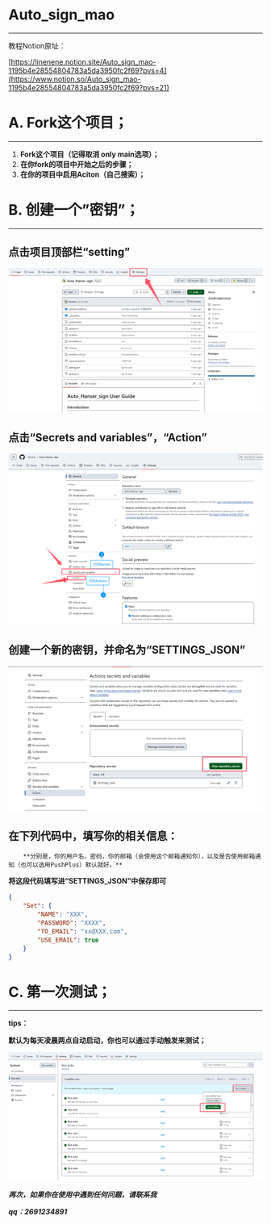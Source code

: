 # Auto_sign_mao

---

教程Notion原址：

[https://linenene.notion.site/Auto_sign_mao-1195b4e28554804783a5da3950fc2f69?pvs=4](https://www.notion.so/Auto_sign_mao-1195b4e28554804783a5da3950fc2f69?pvs=21)

# A. Fork这个项目；

---

1. **Fork这个项目（记得取消 only main选项）；**
2. **在你fork的项目中开始之后的步骤；**
3. **在你的项目中启用Aciton（自己搜索）；**

# B. 创建一个”密钥”；

---

## **点击项目顶部栏“setting”**

![image.png](image.png)

## **点击“Secrets and variables”，“Action”**

![image.png](image%201.png)

## **创建一个新的密钥，并命名为“SETTINGS_JSON”**

![image.png](image%202.png)

## **在下列代码中，填写你的相关信息：**

        **分别是，你的用户名，密码，你的邮箱（会使用这个邮箱通知你），以及是否使用邮箱通知（也可以选用PushPlus）默认就好。**

**将这段代码填写进“SETTINGS_JSON”中保存即可**

```json
{
    "Set": {
        "NAME": "XXX", 
        "PASSWORD": "XXXX",	
        "TO_EMAIL": "xx@XXX.com",
        "USE_EMAIL": true
    }                                 
}
```

# C. 第一次测试；

---

**tips：**

**默认为每天凌晨两点自动启动，你也可以通过手动触发来测试；**

![image.png](image%203.png)

***再次，如果你在使用中遇到任何问题，请联系我***

***qq：2691234891***